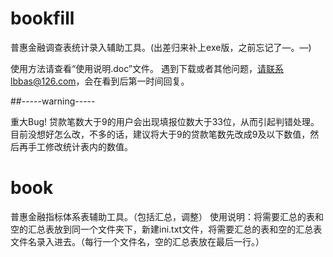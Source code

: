 # bookfill
普惠金融调查表统计录入辅助工具。(出差归来补上exe版，之前忘记了—。—)

使用方法请查看“使用说明.doc”文件。
遇到下载或者其他问题，请联系lbbas@126.com，会在看到后第一时间回复。

##-----warning-----

重大Bug!
贷款笔数大于9的用户会出现填报位数大于33位，从而引起判错处理。目前没想好怎么改，不多的话，建议将大于9的贷款笔数先改成9及以下数值，然后再手工修改统计表内的数值。

# book
普惠金融指标体系表辅助工具。（包括汇总，调整）
使用说明：将需要汇总的表和空的汇总表放到同一个文件夹下，新建ini.txt文件，将需要汇总的表和空的汇总表文件名录入进去。（每行一个文件名，空的汇总表放在最后一行。）
